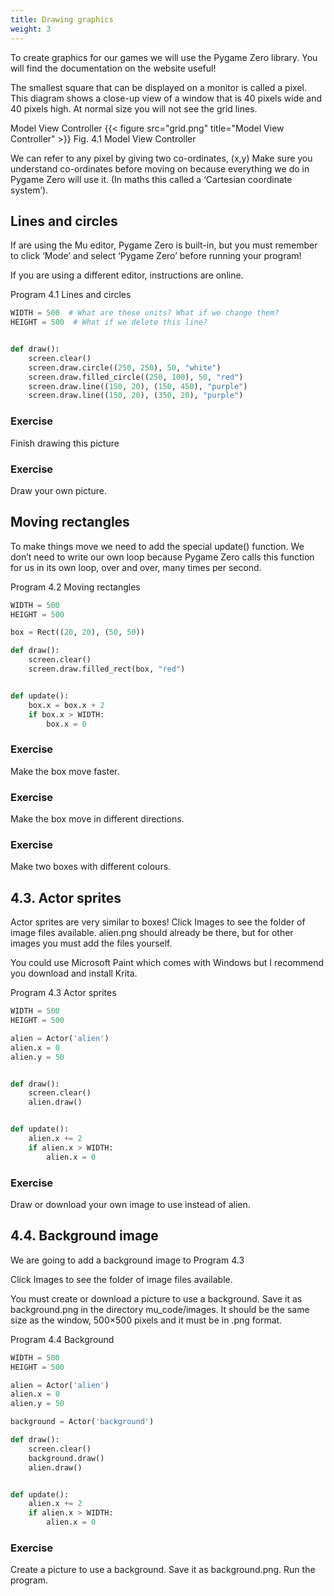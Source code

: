 ```yaml
---
title: Drawing graphics
weight: 3
---
```


To create graphics for our games we will use the Pygame Zero library. You will find the documentation on the website useful!

The smallest square that can be displayed on a monitor is called a pixel. This diagram shows a close-up view of a window that is 40 pixels wide and 40 pixels high. At normal size you will not see the grid lines.

Model View Controller
{{< figure src="grid.png" title="Model View Controller" >}}
Fig. 4.1 Model View Controller

We can refer to any pixel by giving two co-ordinates, (x,y) Make sure you understand co-ordinates before moving on because everything we do in Pygame Zero will use it. (In maths this called a ‘Cartesian coordinate system’).

## Lines and circles
If are using the Mu editor, Pygame Zero is built-in, but you must remember to click ‘Mode’ and select ‘Pygame Zero’ before running your program!

If you are using a different editor, instructions are online.

Program 4.1 Lines and circles
```python {linenos=table}
WIDTH = 500  # What are these units? What if we change them?
HEIGHT = 500  # What if we delete this line?


def draw():
    screen.clear()
    screen.draw.circle((250, 250), 50, "white")
    screen.draw.filled_circle((250, 100), 50, "red")
    screen.draw.line((150, 20), (150, 450), "purple")
    screen.draw.line((150, 20), (350, 20), "purple")
```
### Exercise

Finish drawing this picture

### Exercise

Draw your own picture.


## Moving rectangles
To make things move we need to add the special update() function. We don’t need to write our own loop because Pygame Zero calls this function for us in its own loop, over and over, many times per second.

Program 4.2 Moving rectangles
```python {linenos=table}
WIDTH = 500
HEIGHT = 500

box = Rect((20, 20), (50, 50))

def draw():
    screen.clear()
    screen.draw.filled_rect(box, "red")


def update():
    box.x = box.x + 2
    if box.x > WIDTH:
        box.x = 0
```
### Exercise

Make the box move faster.

### Exercise

Make the box move in different directions.

### Exercise

Make two boxes with different colours.

## 4.3. Actor sprites
Actor sprites are very similar to boxes! Click Images to see the folder of image files available. alien.png should already be there, but for other images you must add the files yourself.

You could use Microsoft Paint which comes with Windows but I recommend you download and install Krita.

Program 4.3 Actor sprites
```python {linenos=table}
WIDTH = 500
HEIGHT = 500

alien = Actor('alien')
alien.x = 0
alien.y = 50


def draw():
    screen.clear()
    alien.draw()


def update():
    alien.x += 2
    if alien.x > WIDTH:
        alien.x = 0
```
### Exercise

Draw or download your own image to use instead of alien.


## 4.4. Background image
We are going to add a background image to Program 4.3

Click Images to see the folder of image files available.

You must create or download a picture to use a background. Save it as background.png in the directory mu_code/images. It should be the same size as the window, 500×500 pixels and it must be in .png format.

Program 4.4 Background
```python {linenos=table}
WIDTH = 500
HEIGHT = 500

alien = Actor('alien')
alien.x = 0
alien.y = 50

background = Actor('background')

def draw():
    screen.clear()
    background.draw()
    alien.draw()


def update():
    alien.x += 2
    if alien.x > WIDTH:
        alien.x = 0
```
### Exercise

Create a picture to use a background. Save it as background.png. Run the program.

